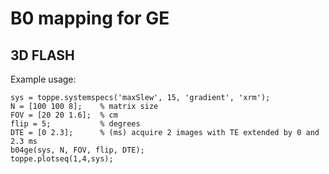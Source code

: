 # B0 mapping for GE

## 3D FLASH

Example usage:
```
sys = toppe.systemspecs('maxSlew', 15, 'gradient', 'xrm');                
N = [100 100 8];    % matrix size
FOV = [20 20 1.6];  % cm
flip = 5;           % degrees
DTE = [0 2.3];      % (ms) acquire 2 images with TE extended by 0 and 2.3 ms
b04ge(sys, N, FOV, flip, DTE);
toppe.plotseq(1,4,sys);

```

